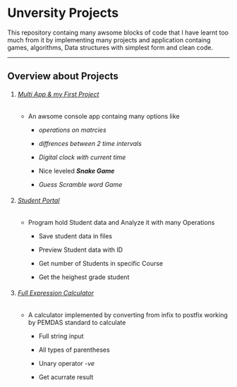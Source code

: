 # Unversity Projects

This repository containg many awsome blocks of code that I have learnt too much from it by implementing many projects and application containg games, algorithms, Data structures with simplest form and clean code.

---

## Overview about Projects

1. ###### [Multi App & my First Project](https://github.com/AntonAshraf/University-Projects/blob/main/1%20Multiapp%20project/README.md)
   
   - An awsome console app containg many options like 
     
     - _operations on matrcies_
     
     - _diffrences between 2 time intervals_
     
     - _Digital clock with current time_
     
     - Nice leveled ***Snake Game*** 
     
     - *Guess Scramble word Game*

2. ###### [Student Portal](https://github.com/AntonAshraf/University-Projects/tree/main/2%20Student%20Portal)
   
   - Program hold Student data and Analyze it with many Operations
     
     - Save student data in files
     
     - Preview Student data with ID
     
     - Get number of Students in specific Course

     - Get the heighest grade student

3. ###### [Full Expression Calculator](https://github.com/AntonAshraf/University-Projects/tree/main/3%20Postfix%20Calculator)
   - A calculator implemented by converting from infix to postfix working by PEMDAS standard to calculate
      
      - Full string input

      - All types of parentheses

      - Unary operator _-ve_

      - Get acurrate result

